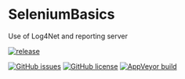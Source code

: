 # SeleniumBasics
Use of Log4Net and reporting server

[![release](http://github-release-version.herokuapp.com/github/de-labs/SeleniumBasics/release.svg?style=for-the-badge&logo=github)](https://github.com/de-labs/SeleniumBasics/releases/latest)


[![GitHub issues](https://img.shields.io/github/issues/de-labs/SeleniumBasics.svg?style=for-the-badge&logo=github)](https://github.com/de-labs/SeleniumBasics/issues)    [![GitHub license](https://img.shields.io/github/license/de-labs/SeleniumBasics.svg?style=for-the-badge&logo=gitter-white)](https://github.com/de-labs/SeleniumBasics/blob/master/LICENSE) [![AppVeyor build](https://img.shields.io/appveyor/ci/de-labs/SeleniumBasics.svg?style=for-the-badge&logo=appveyor)](https://ci.appveyor.com/project/de-labs/seleniumbasics)
